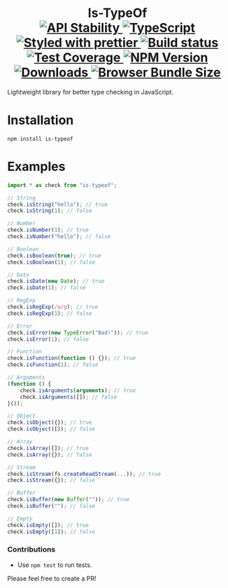 <h1 align="center">
  <!-- Logo -->
  <br/>
  Is-TypeOf
	<br/>

  <!-- Stability -->
  <a href="https://nodejs.org/api/documentation.html#documentation_stability_index">
    <img src="https://img.shields.io/badge/stability-stable-brightgreen.svg" alt="API Stability"/>
  </a>
  <!-- TypeScript -->
  <a href="http://typescriptlang.org">
    <img src="https://img.shields.io/badge/%3C%2F%3E-typescript-blue.svg" alt="TypeScript"/>
  </a>
  <!-- Prettier -->
  <a href="https://github.com/prettier/prettier">
    <img src="https://img.shields.io/badge/styled_with-prettier-ff69b4.svg" alt="Styled with prettier"/>
  </a>
  <!-- Travis build -->
  <a href="https://travis-ci.org/DylanPiercey/is-typeof">
  <img src="https://img.shields.io/travis/DylanPiercey/is-typeof.svg" alt="Build status"/>
  </a>
  <!-- Coveralls coverage -->
  <a href="https://coveralls.io/github/DylanPiercey/is-typeof">
    <img src="https://img.shields.io/coveralls/DylanPiercey/is-typeof.svg" alt="Test Coverage"/>
  </a>
  <!-- NPM version -->
  <a href="https://npmjs.org/package/is-typeof">
    <img src="https://img.shields.io/npm/v/is-typeof.svg" alt="NPM Version"/>
  </a>
  <!-- Downloads -->
  <a href="https://npmjs.org/package/is-typeof">
    <img src="https://img.shields.io/npm/dm/is-typeof.svg" alt="Downloads"/>
  </a>
  <!-- Size -->
  <a href="https://npmjs.org/package/is-typeof">
    <img src="https://img.shields.io/badge/size-618b-green.svg" alt="Browser Bundle Size"/>
  </a>
</h1>

Lightweight library for better type checking in JavaScript.

# Installation

```console
npm install is-typeof
```

# Examples

```javascript
import * as check from "is-typeof";

// String
check.isString("hello"); // true
check.isString(1); // false

// Number
check.isNumber(1); // true
check.isNumber("hello"); // false

// Boolean
check.isBoolean(true); // true
check.isBoolean(1); // false

// Date
check.isDate(new Date); // true
check.isDate(1); // false

// RegExp
check.isRegExp(/a/g); // true
check.isRegExp(1); // false

// Error
check.isError(new TypeError("Bad!")); // true
check.isError(1); // false

// Function
check.isFunction(function () {}); // true
check.isFunction(1); // false

// Arguments
(function () {
	check.isArguments(arguments); // true
	check.isArguments([]); // false
}());

// Object
check.isObject({}); // true
check.isObject([]); // false

// Array
check.isArray([]); // true
check.isArray({}); // false

// Stream
check.isStream(fs.createReadStream(...)); // true
check.isStream({}); // false

// Buffer
check.isBuffer(new Buffer("")); // true
check.isBuffer(""); // false

// Empty
check.isEmpty([]); // true
check.isEmpty([1]); // false
```

### Contributions

* Use `npm test` to run tests.

Please feel free to create a PR!
